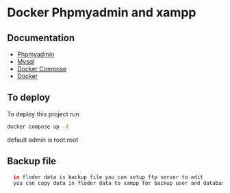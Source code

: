
# Docker Phpmyadmin and xampp




## Documentation

 - [Phpmyadmin](https://www.phpmyadmin.net/)
 - [Mysql](https://dev.mysql.com/doc/)
 - [Docker Compose](https://docs.docker.com/compose/)
  - [Docker](https://docs.docker.com/)


## To  deploy 

To deploy this project run

```bash
docker compose up -d
```

default admin is 
root:root





## Backup file

```bash
  in floder data is backup file you can setup ftp server to edit
  you can copy data in floder data to xampp for backup user and database
```




    

